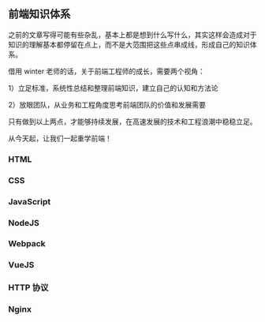## 前端知识体系

之前的文章写得可能有些杂乱，基本上都是想到什么写什么，其实这样会造成对于知识的理解基本都停留在点上，而不是大范围把这些点串成线，形成自己的知识体系。

借用 winter 老师的话，关于前端工程师的成长，需要两个视角：

1）立足标准，系统性总结和整理前端知识，建立自己的认知和方法论

2）放眼团队，从业务和工程角度思考前端团队的价值和发展需要

只有做到以上两点，才能够持续发展，在高速发展的技术和工程浪潮中稳稳立足。

从今天起，让我们一起重学前端！

### HTML

### CSS

### JavaScript

### NodeJS

### Webpack

### VueJS

### HTTP 协议

### Nginx